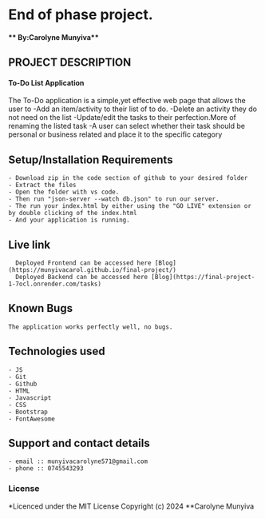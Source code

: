 # End of phase project.
#### ** By:Carolyne Munyiva**
## PROJECT DESCRIPTION
####  To-Do List Application
The To-Do application is a simple,yet effective web page that allows the user to
    -Add an item/activity to their list of to do.
    -Delete an activity they do not need on the list
    -Update/edit the tasks to their perfection.More of renaming the listed task
    -A user can select whether their task should be personal or business related and place it to the specific category


## Setup/Installation Requirements
    - Download zip in the code section of github to your desired folder
    - Extract the files
    - Open the folder with vs code.
    - Then run "json-server --watch db.json" to run our server.
    - The run your index.html by either using the "GO LIVE" extension or by double clicking of the index.html
    - And your application is running.

 ## Live link
      Deployed Frontend can be accessed here [Blog](https://munyivacarol.github.io/final-project/) 
      Deployed Backend can be accessed here [Blog](https://final-project-1-7ocl.onrender.com/tasks) 
## Known Bugs
    The application works perfectly well, no bugs.

## Technologies used
    - JS
    - Git
    - Github
    - HTML
    - Javascript
    - CSS
    - Bootstrap
    - FontAwesome

## Support and contact details
    - email :: munyivacarolyne571@gmail.com
    - phone :: 0745543293

### License

*Licenced under the MIT License
Copyright (c) 2024 **Carolyne Munyiva
